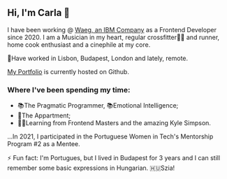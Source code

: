 ## Hi, I'm Carla 👋


I have been working @ [Waeg, an IBM Company](http://www.waeg.com) as a Frontend Developer since 2020. I am a Musician in my heart, regular crossfitter🏋️‍♀️ and runner, home cook enthusiast and a cinephile at my core.

📍Have worked in Lisbon, Budapest, London and lately, remote.

[My Portfolio](https://carlarsmendes.github.io/Portfolio/) is currently hosted on Github. 


### Where I've been spending my time:

* 📚The Pragmatic Programmer, 📚Emotional Intelligence;
* 🍿The Appartment;
* 👩‍🎓Learning from Frontend Masters and the amazing Kyle Simpson.

...In 2021, I participated in the Portuguese Women in Tech's Mentorship Program #2 as a Mentee. 

⚡ Fun fact: I'm Portugues, but I lived in Budapest for 3 years and I can still remember some basic expressions in Hungarian. 🇭🇺Szia!
